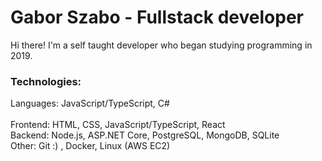 # Gabor Szabo - Fullstack developer

Hi there! I'm a self taught developer who began studying programming in 2019.

### Technologies:

Languages: JavaScript/TypeScript, C#
<br/>
<br/>
Frontend: HTML, CSS, JavaScript/TypeScript, React
<br/>
Backend: Node.js, ASP.NET Core, PostgreSQL, MongoDB, SQLite
<br/>
Other: Git :) , Docker, Linux (AWS EC2)
